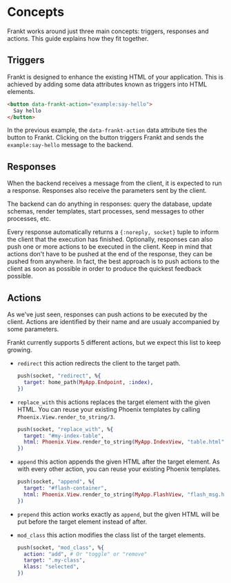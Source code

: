 # Concepts

Frankt works around just three main concepts: triggers, responses and actions. This guide explains how they fit together.

## Triggers

Frankt is designed to enhance the existing HTML of your application. This is achieved by adding some data attributes known as triggers into HTML elements.

```html
<button data-frankt-action="example:say-hello">
  Say hello
</button>
```

In the previous example, the `data-frankt-action` data attribute ties the button to Frankt. Clicking on the button triggers Frankt and sends the `example:say-hello` message to the backend.

## Responses

When the backend receives a message from the client, it is expected to run a response. Responses also receive the parameters sent by the client.

The backend can do anything in responses: query the database, update schemas, render templates, start processes, send messages to other processes, etc.

Every response automatically returns a `{:noreply, socket}` tuple to inform the client that the execution has finished. Optionally, responses can also push one or more actions to be executed in the client.
Keep in mind that actions don't have to be pushed at the end of the response, they can be pushed from anywhere. In fact, the best approach is to push actions to the client as soon as possible in order to produce the quickest feedback possible.

## Actions

As we've just seen, responses can push actions to be executed by the client. Actions are identified by their name and are usualy accompanied by some parameters.

Frankt currently supports 5 different actions, but we expect this list to keep growing.

- `redirect` this action redirects the client to the target path.

  ```elixir
  push(socket, "redirect", %{
    target: home_path(MyApp.Endpoint, :index),
  })
  ```

- `replace_with` this actions replaces the target element with the given HTML. You can reuse your existing Phoenix templates by calling `Phoenix.View.render_to_string/3`.

  ```elixir
  push(socket, "replace_with", %{
    target: "#my-index-table",
    html: Phoenix.View.render_to_string(MyApp.IndexView, "table.html", []),
  })
  ```

- `append` this action appends the given HTML after the target element. As with every other action, you can reuse your existing Phoenix templates.

  ```elixir
  push(socket, "append", %{
    target: "#flash-container",
    html: Phoenix.View.render_to_string(MyApp.FlashView, "flash_msg.html", message: "Hello from Frankt"),
  })
  ```

- `prepend` this action works exactly as `append`, but the given HTML will be put before the target element instead of after.

- `mod_class` this action modifies the class list of the target elements.

  ```elixir
  push(socket, "mod_class", %{
    action: "add", # Or "toggle" or "remove"
    target: ".my-class",
    klass: "selected",
  })
  ```
